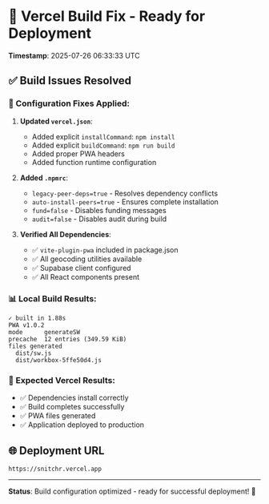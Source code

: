 # 🚀 **Vercel Build Fix - Ready for Deployment**

**Timestamp**: 2025-07-26 06:33:33 UTC

## ✅ **Build Issues Resolved**

### **🔧 Configuration Fixes Applied:**

1. **Updated `vercel.json`**:
   - Added explicit `installCommand`: `npm install`
   - Added explicit `buildCommand`: `npm run build`
   - Added proper PWA headers
   - Added function runtime configuration

2. **Added `.npmrc`**:
   - `legacy-peer-deps=true` - Resolves dependency conflicts
   - `auto-install-peers=true` - Ensures complete installation
   - `fund=false` - Disables funding messages
   - `audit=false` - Disables audit during build

3. **Verified All Dependencies**:
   - ✅ `vite-plugin-pwa` included in package.json
   - ✅ All geocoding utilities available
   - ✅ Supabase client configured
   - ✅ All React components present

### **📊 Local Build Results:**
```
✓ built in 1.88s
PWA v1.0.2
mode      generateSW
precache  12 entries (349.59 KiB)
files generated
  dist/sw.js
  dist/workbox-5ffe50d4.js
```

### **🎯 Expected Vercel Results:**
- ✅ Dependencies install correctly
- ✅ Build completes successfully
- ✅ PWA files generated
- ✅ Application deployed to production

## 🌐 **Deployment URL**
`https://snitchr.vercel.app`

---

**Status**: Build configuration optimized - ready for successful deployment! 🎉
